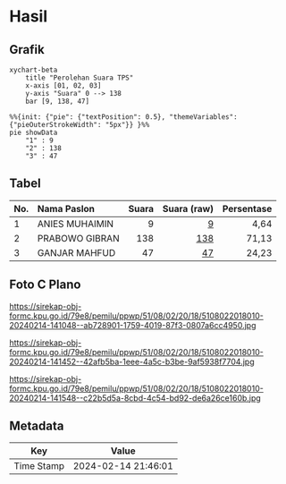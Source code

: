# Hasil

## Grafik

```mermaid
xychart-beta
    title "Perolehan Suara TPS"
    x-axis [01, 02, 03]
    y-axis "Suara" 0 --> 138
    bar [9, 138, 47]
```

```mermaid
%%{init: {"pie": {"textPosition": 0.5}, "themeVariables": {"pieOuterStrokeWidth": "5px"}} }%%
pie showData
    "1" : 9
    "2" : 138
    "3" : 47
```

## Tabel

| No. | Nama Paslon    | Suara | Suara (raw) | Persentase |
|:--- |:-------------- | -----:| -----------:| ----------:|
| 1   | ANIES MUHAIMIN | 9     | [9][p-1]    | 4,64       |
| 2   | PRABOWO GIBRAN | 138   | [138][p-2]  | 71,13      |
| 3   | GANJAR MAHFUD  | 47    | [47][p-3]   | 24,23      |


[p-1]: https://github.com/gigit-pemilu/pemilu-2024-51-bali/blob/main/pilpres/hitung-suara/sub/51-bali/sub/08-buleleng/sub/02-seririt/sub/2018-pangkungparuk/sub/010-tps/sub/paslon-1.txt
[p-2]: https://github.com/gigit-pemilu/pemilu-2024-51-bali/blob/main/pilpres/hitung-suara/sub/51-bali/sub/08-buleleng/sub/02-seririt/sub/2018-pangkungparuk/sub/010-tps/sub/paslon-2.txt
[p-3]: https://github.com/gigit-pemilu/pemilu-2024-51-bali/blob/main/pilpres/hitung-suara/sub/51-bali/sub/08-buleleng/sub/02-seririt/sub/2018-pangkungparuk/sub/010-tps/sub/paslon-3.txt

## Foto C Plano

https://sirekap-obj-formc.kpu.go.id/79e8/pemilu/ppwp/51/08/02/20/18/5108022018010-20240214-141048--ab728901-1759-4019-87f3-0807a6cc4950.jpg

https://sirekap-obj-formc.kpu.go.id/79e8/pemilu/ppwp/51/08/02/20/18/5108022018010-20240214-141452--42afb5ba-1eee-4a5c-b3be-9af5938f7704.jpg

https://sirekap-obj-formc.kpu.go.id/79e8/pemilu/ppwp/51/08/02/20/18/5108022018010-20240214-141548--c22b5d5a-8cbd-4c54-bd92-de6a26ce160b.jpg


## Metadata

| Key        | Value               |
| ---------- | ------------------- |
| Time Stamp | 2024-02-14 21:46:01 |



